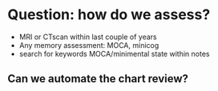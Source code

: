 # Question: how do we assess?

+ MRI or CTscan within last couple of years
+ Any memory assessment: MOCA, minicog
+ search for keywords MOCA/minimental state within notes

## Can we automate the chart review?

